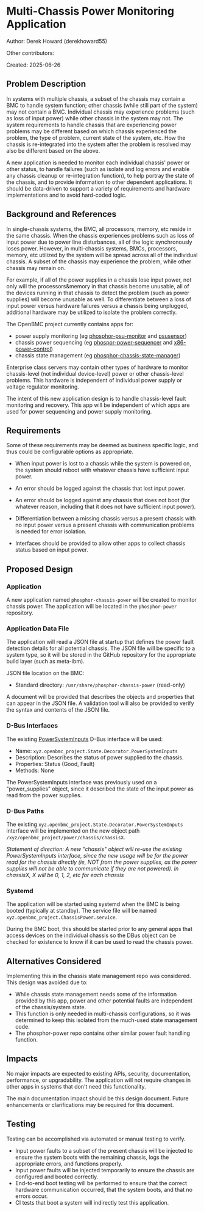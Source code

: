 ﻿# Multi-Chassis Power Monitoring Application

Author: Derek Howard (derekhoward55)

Other contributors:

Created: 2025-06-26

## Problem Description

In systems with multiple chassis, a subset of the chassis may contain a BMC to handle system function; other chassis (while still part of the system) may not contain a BMC.  Individual chassis may experience problems (such as loss of input power) while other chassis in the system may not.  The system requirements to handle chassis that are experiencing power problems may be different based on which chassis experienced the problem, the type of problem, current state of the system, etc.  How the chassis is re-integrated into the system after the problem is resolved may also be different based on the above.

A new application is needed to monitor each individual chassis' power or other status, to handle failures (such as isolate and log errors and enable any chassis cleanup or re-integration function), to help portray the state of the chassis, and to provide information to other dependent applications. It should be data-driven to support a variety of requirements and hardware implementations and to avoid hard-coded logic.

## Background and References

In single-chassis systems, the BMC, all processors, memory, etc reside in the same chassis.  When the chassis experiences problems such as loss of input power due to power line disturbances, all of the logic synchronously loses power.  However, in multi-chassis systems, BMCs, processors, memory, etc utilized by the system will be spread across all of the individual chassis.  A subset of the chassis may experience the problem, while other chassis may remain on.

For example, if all of the power supplies in a chassis lose input power, not only will the processors&memory in that chassis become unusable, all of the devices running in that chassis to detect the problem (such as power supplies) will become unusable as well.  To differentiate between a loss of input power versus hardware failures versus a chassis being unplugged, additional hardware may be utilized to isolate the problem correctly.

The OpenBMC project currently contains apps for:

- power supply monitoring (eg [phosphor-psu-monitor][1] and [psusensor][2])
- chassis power sequencing (eg [phospor-power-sequencer][3] and [x86-power-control][4])
- chassis state management (eg [phosphor-chassis-state-manager][5])

Enterprise class servers may contain other types of hardware to monitor chassis-level (not individual device-level) power or other chassis-level problems.  This hardware is independent of individual power supply or voltage regulator monitoring.

The intent of this new application design is to handle chassis-level fault monitoring and recovery.  This app will be independent of which apps are used for power sequencing and power supply monitoring.

## Requirements

Some of these requirements may be deemed as business specific logic, and thus could be configurable options as appropriate.

- When input power is lost to a chassis while the system is powered on, the system should reboot with whatever chassis have sufficient input power.

- An error should be logged against the chassis that lost input power.

- An error should be logged against any chassis that does not boot (for whatever reason, including that it does not have sufficient input power).

- Differentiation between a missing chassis versus a present chassis with no input power versus a present chassis with communication problems is needed for error isolation.

- Interfaces should be provided to allow other apps to collect chassis status based on input power.

## Proposed Design

### Application

A new application named `phosphor-chassis-power` will be created to monitor chassis power. The application will be located in the `phosphor-power` repository.

### Application Data File

The application will read a JSON file at startup that defines the power fault detection details for all potential chassis. The JSON file will be specific to a system type, so it will be stored in the GitHub repository for the appropriate build layer (such as meta-ibm).

JSON file location on the BMC:

- Standard directory: `/usr/share/phosphor-chassis-power` (read-only)

A document will be provided that describes the objects and properties that can appear in the JSON file. A validation tool will also be provided to verify the syntax and contents of the JSON file.

### D-Bus Interfaces

The existing [PowerSystemInputs][6] D-Bus interface will be used:

- Name: `xyz.openbmc_project.State.Decorator.PowerSystemInputs`
- Description: Describes the status of power supplied to the chassis.
- Properties: Status (Good, Fault)
- Methods: None

The PowerSystemInputs interface was previously used on a "power_supplies" object, since it described the state of the input power as read from the power supplies.

### D-Bus Paths

The existing `xyz.openbmc_project.State.Decorator.PowerSystemInputs` interface will be implemented on the new object path `/xyz/openbmc_project/power/chassis/chassisX`.

_Statement of direction: A new "chassis" object will re-use the existing PowerSystemInputs interface, since the new usage will be for the power read for the chassis directly (ie, NOT from the power supplies, as the power supplies will not be able to communicate if they are not powered). In chassisX, X will be 0, 1, 2, etc for each chassis_

### Systemd

The application will be started using systemd when the BMC is being booted (typically at standby). The service file will be named `xyz.openbmc_project.ChassisPower.service`.

During the BMC boot, this should be started prior to any general apps that access devices on the individual chassis so the DBus object can be checked for existence to know if it can be used to read the chassis power.

## Alternatives Considered

Implementing this in the chassis state management repo was
considered. This design was avoided due to:

- While chassis state management needs some of the information provided by this app, power and other potential faults are independent of the chassis/system state.
- This function is only needed in multi-chassis configurations, so it was determined to keep this isolated from the much-used state management code.
- The phosphor-power repo contains other similar power fault handling function.

## Impacts

No major impacts are expected to existing APIs, security, documentation, performance, or upgradability.  The application will not require changes in other apps in systems that don't need this functionality.

The main documentation impact should be this design document. Future enhancements or clarifications may be required for this document.

## Testing

Testing can be accomplished via automated or manual testing to verify.

- Input power faults to a subset of the present chassis will be injected to ensure the system boots with the remaining chassis, logs the appropriate errors, and functions properly.
- Input power faults will be injected temporarily to ensure the chassis are configured and booted correctly.
- End-to-end boot testing will be performed to ensure that the correct hardware communication occurred, that the system boots, and that no errors occur.
- CI tests that boot a system will indirectly test this application.

[1]: https://github.com/openbmc/phosphor-power/tree/master/phosphor-power-supply
[2]: https://github.com/openbmc/dbus-sensors/tree/master/src/psu
[3]: https://github.com/openbmc/phosphor-power/tree/master/phosphor-power-sequencer
[4]: https://github.com/openbmc/x86-power-control
[5]: https://github.com/openbmc/phosphor-state-manager
[6]: https://github.com/openbmc/phosphor-dbus-interfaces/blob/master/yaml/xyz/openbmc_project/State/Decorator/PowerSystemInputs.interface.yaml
